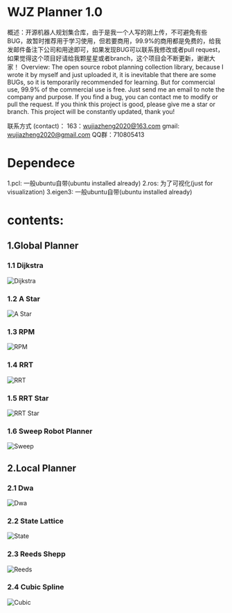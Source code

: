 # WJZ Planner 1.0
概述：开源机器人规划集合库，由于是我一个人写的刚上传，不可避免有些BUG，故暂时推荐用于学习使用，但若要商用，99.9%的商用都是免费的，给我发邮件备注下公司和用途即可，如果发现BUG可以联系我修改或者pull request，如果觉得这个项目好请给我颗星星或者branch，这个项目会不断更新，谢谢大家！
Overview: The open source robot planning collection library, because I wrote it by myself and just uploaded it, it is inevitable that there are some BUGs, so it is temporarily recommended for learning. But for commercial use, 99.9% of the commercial use is free. Just send me an email to note the company and purpose. If you find a bug, you can contact me to modify or pull the request. If you think this project is good, please give me a star or branch. This project will be constantly updated, thank you!

联系方式 (contact)：
163：wujiazheng2020@163.com
gmail: wujiazheng2020@gmail.com
QQ群：710805413
# Dependece
1.pcl: 一般ubuntu自带(ubuntu installed already)
2.ros: 为了可视化(just for visualization)
3.eigen3: 一般ubuntu自带(ubuntu installed already)

# contents:
## 1.Global Planner
### 1.1 Dijkstra
![Dijkstra](https://github.com/wujiazheng2020/WJZ_Planner/blob/master/picture/Dijkstra.png)
### 1.2 A Star
![A Star](https://github.com/wujiazheng2020/WJZ_Planner/blob/master/picture/A_Star.png)
### 1.3 RPM
![RPM](https://github.com/wujiazheng2020/WJZ_Planner/blob/master/picture/RPM.png)
### 1.4 RRT
![RRT](https://github.com/wujiazheng2020/WJZ_Planner/blob/master/picture/RRT.png)
### 1.5 RRT Star
![RRT Star](https://github.com/wujiazheng2020/WJZ_Planner/blob/master/picture/RRT_Star.png)
### 1.6 Sweep Robot Planner
![Sweep](https://github.com/wujiazheng2020/WJZ_Planner/blob/master/picture/Sweep.png)
## 2.Local Planner
### 2.1 Dwa
![Dwa](https://github.com/wujiazheng2020/WJZ_Planner/blob/master/picture/Dwa.png)
### 2.2 State Lattice
![State](https://github.com/wujiazheng2020/WJZ_Planner/blob/master/picture/State_Lattice.png)
### 2.3 Reeds Shepp
![Reeds](https://github.com/wujiazheng2020/WJZ_Planner/blob/master/picture/Reeds_Shepp.png)
### 2.4 Cubic Spline
![Cubic](https://github.com/wujiazheng2020/WJZ_Planner/blob/master/picture/Cubic_Spline.png)
